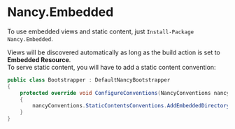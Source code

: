 # Nancy.Embedded

To use embedded views and static content, just `Install-Package Nancy.Embedded`.  

Views will be discovered automatically as long as the build action is set to **Embedded Resource**.  
To serve static content, you will have to add a static content convention:

```csharp
public class Bootstrapper : DefaultNancyBootstrapper
{
    protected override void ConfigureConventions(NancyConventions nancyConventions)
    {
        nancyConventions.StaticContentsConventions.AddEmbeddedDirectory("/Content");
    }
}
```
